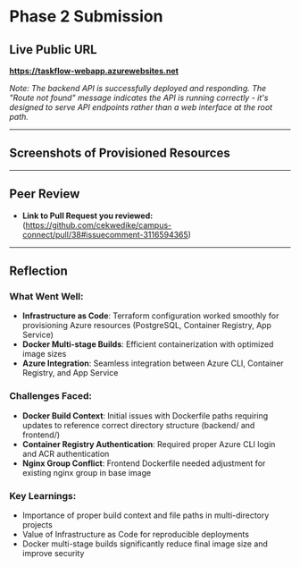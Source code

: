 # Phase 2 Submission

## Live Public URL

**https://taskflow-webapp.azurewebsites.net**

*Note: The backend API is successfully deployed and responding. The "Route not found" message indicates the API is running correctly - it's designed to serve API endpoints rather than a web interface at the root path.*

---

## Screenshots of Provisioned Resources

[](https://photos.app.goo.gl/WyxBApMdrCxFvFjCA)

---

## Peer Review

- **Link to Pull Request you reviewed:**
 (https://github.com/cekwedike/campus-connect/pull/38#issuecomment-3116594365)

---

## Reflection

### What Went Well:
- **Infrastructure as Code**: Terraform configuration worked smoothly for provisioning Azure resources (PostgreSQL, Container Registry, App Service)
- **Docker Multi-stage Builds**: Efficient containerization with optimized image sizes
- **Azure Integration**: Seamless integration between Azure CLI, Container Registry, and App Service

### Challenges Faced:
- **Docker Build Context**: Initial issues with Dockerfile paths requiring updates to reference correct directory structure (backend/ and frontend/)
- **Container Registry Authentication**: Required proper Azure CLI login and ACR authentication
- **Nginx Group Conflict**: Frontend Dockerfile needed adjustment for existing nginx group in base image

### Key Learnings:
- Importance of proper build context and file paths in multi-directory projects
- Value of Infrastructure as Code for reproducible deployments
- Docker multi-stage builds significantly reduce final image size and improve security
